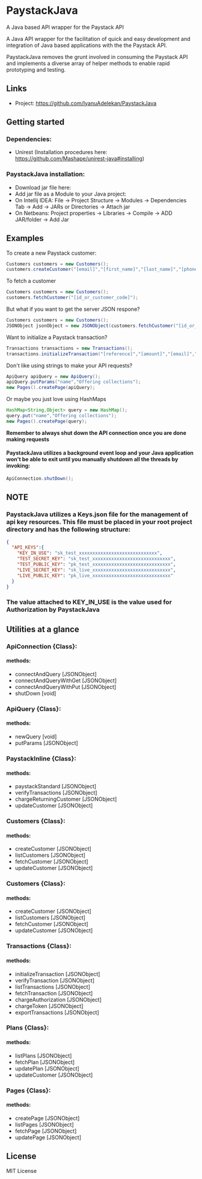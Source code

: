 # PaystackJava
A Java based API wrapper for the Paystack API


A Java API wrapper for the facilitation of quick and easy development and integration of Java based applications with the the Paystack API.

PaystackJava removes the grunt involved in consuming the Paystack API and implements a diverse array of helper methods to enable rapid prototyping and testing. 

## Links
- Project: https://github.com/IyanuAdelekan/PaystackJava


## Getting started
### Dependencies:
- Unirest (Installation procedures here: https://github.com/Mashape/unirest-java#installing)

### PaystackJava installation:
- Download jar file here:
- Add jar file as a Module to your Java project:
- On Intellij IDEA: File -> Project Structure -> Modules -> Dependencies Tab -> Add -> JARs or Directories -> Attach jar
- On Netbeans: Project properties -> Libraries -> Compile -> ADD JAR/folder -> Add Jar


## Examples

To create a new Paystack customer:
```java
Customers customers = new Customers();
customers.createCustomer("[email]","[first_name]","[last_name]","[phone]","[metadata]");
```

To fetch a customer
```java
Customers customers = new Customers();
customers.fetchCustomer("[id_or_customer_code]");
```

But what if you want to get the server JSON respone?
```java
Customers customers = new Customers();
JSONObject jsonObject = new JSONObject(customers.fetchCustomer("[id_or_customer_code]"));
```

Want to initialize a Paystack transaction?
```java
Transactions transactions = new Transactions();
transactions.initializeTransaction("[reference]","[amount]","[email]","[plan]","[callback_url]");
```

Don't like using strings to make your API requests?
```java
ApiQuery apiQuery = new ApiQuery();
apiQuery.putParams("name","Offering collections");
new Pages().createPage(apiQuery);
```

Or maybe you just love using HashMaps
```java
HashMap<String,Object> query = new HashMap();
query.put("name","Offering collections");
new Pages().createPage(query);
```


**Remember to always shut down the API connection once you are done making requests**
#### PaystackJava utilizes a background event loop and your Java application won't be able to exit until you manually shutdown all the threads by invoking:
```java
ApiConnection.shutDown();
```

## NOTE
### PaystackJava utilizes a Keys.json file for the management of api key resources. This file must be placed in your root project directory and has the following structure:
```json
{
  "API_KEYS":{
    "KEY_IN_USE": "sk_test_xxxxxxxxxxxxxxxxxxxxxxxxxxxxx",
    "TEST_SECRET_KEY": "sk_test_xxxxxxxxxxxxxxxxxxxxxxxxxxxxx",
    "TEST_PUBLIC_KEY": "pk_test_xxxxxxxxxxxxxxxxxxxxxxxxxxxxx",
    "LIVE_SECRET_KEY": "sk_live_xxxxxxxxxxxxxxxxxxxxxxxxxxxxx",
    "LIVE_PUBLIC_KEY": "pk_live_xxxxxxxxxxxxxxxxxxxxxxxxxxxxx"
  }
}
```
### The value attached to KEY_IN_USE is the value used for Authorization by PaystackJava

## Utilities at a glance
### ApiConnection {Class}:
#### methods:
- connectAndQuery [JSONObject]
- connectAndQueryWithGet [JSONObject]
- connectAndQueryWithPut [JSONObject]
- shutDown [void]

### ApiQuery {Class}:
#### methods:
- newQuery [void]
- putParams [JSONObject]

### PaystackInline {Class}:
#### methods:
- paystackStandard [JSONObject]
- verifyTransactions [JSONObject]
- chargeReturningCustomer [JSONObject]
- updateCustomer [JSONObject]

### Customers {Class}:
#### methods:
- createCustomer [JSONObject]
- listCustomers [JSONObject]
- fetchCustomer [JSONObject]
- updateCustomer [JSONObject]

### Customers {Class}:
#### methods:
- createCustomer [JSONObject]
- listCustomers [JSONObject]
- fetchCustomer [JSONObject]
- updateCustomer [JSONObject]

### Transactions {Class}:
#### methods:
- initializeTransaction [JSONObject]
- verifyTransaction [JSONObject]
- listTransactions [JSONObject]
- fetchTransaction [JSONObject]
- chargeAuthorization [JSONObject]
- chargeToken [JSONObject]
- exportTransactions [JSONObject]

### Plans {Class}:
#### methods:
- listPlans [JSONObject]
- fetchPlan [JSONObject]
- updatePlan [JSONObject]
- updateCustomer [JSONObject]

### Pages {Class}:
#### methods:
- createPage [JSONObject]
- listPages [JSONObject]
- fetchPage [JSONObject]
- updatePage [JSONObject]

License
----

MIT License
